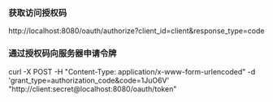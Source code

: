 ### 获取访问授权码
http://localhost:8080/oauth/authorize?client_id=client&response_type=code
### 通过授权码向服务器申请令牌
curl -X POST -H "Content-Type: application/x-www-form-urlencoded" -d 'grant_type=authorization_code&code=1JuO6V' "http://client:secret@localhost:8080/oauth/token"
